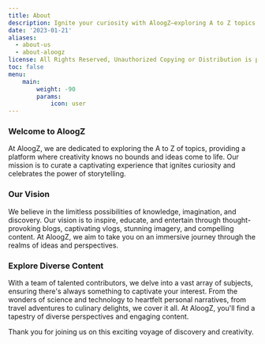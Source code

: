 ```yaml
---
title: About
description: Ignite your curiosity with AloogZ—exploring A to Z topics with an extra "o" for an extraordinary media adventure.
date: '2023-01-21'
aliases:
  - about-us
  - about-aloogz
license: All Rights Reserved, Unauthorized Copying or Distribution is prohibited.
toc: false
menu:
    main: 
        weight: -90
        params:
            icon: user
---
```


### Welcome to AloogZ

At AloogZ, we are dedicated to exploring the A to Z of topics, providing a platform where creativity knows no bounds and ideas come to life. Our mission is to curate a captivating experience that ignites curiosity and celebrates the power of storytelling.

### Our Vision

We believe in the limitless possibilities of knowledge, imagination, and discovery. Our vision is to inspire, educate, and entertain through thought-provoking blogs, captivating vlogs, stunning imagery, and compelling content. At AloogZ, we aim to take you on an immersive journey through the realms of ideas and perspectives.

### Explore Diverse Content

With a team of talented contributors, we delve into a vast array of subjects, ensuring there's always something to captivate your interest. From the wonders of science and technology to heartfelt personal narratives, from travel adventures to culinary delights, we cover it all. At AloogZ, you'll find a tapestry of diverse perspectives and engaging content.

Thank you for joining us on this exciting voyage of discovery and creativity.